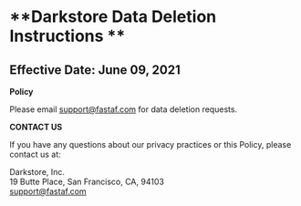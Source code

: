 # **Darkstore Data Deletion Instructions **

## **Effective Date:** June 09, 2021

**Policy**

Please email support@fastaf.com for data deletion requests.

**CONTACT US**

If you have any questions about our privacy practices or this Policy, please contact us at:

Darkstore, Inc.  
19 Butte Place, San Francisco, CA, 94103  
<support@fastaf.com>
